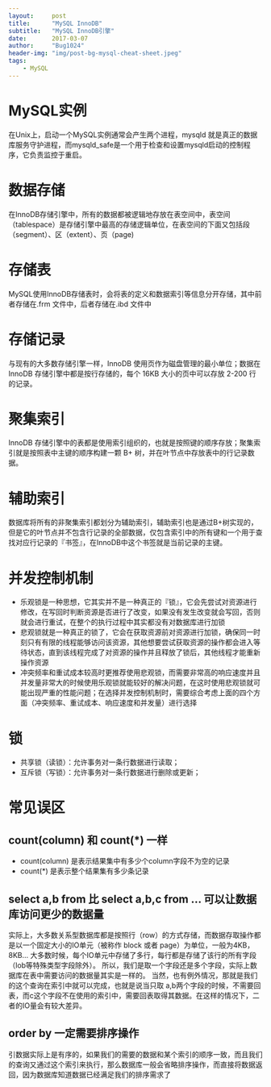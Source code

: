 ```yaml
---
layout:     post
title:      "MySQL InnoDB"
subtitle:   "MySQL InnoDB引擎"
date:       2017-03-07
author:     "Bug1024"
header-img: "img/post-bg-mysql-cheat-sheet.jpeg"
tags:
    - MySQL
---
```


# MySQL实例
在Unix上，启动一个MySQL实例通常会产生两个进程，mysqld 就是真正的数据库服务守护进程，而mysqld_safe是一个用于检查和设置mysqld启动的控制程序，它负责监控于重启。

# 数据存储
在InnoDB存储引擎中，所有的数据都被逻辑地存放在表空间中，表空间（tablespace）是存储引擎中最高的存储逻辑单位，在表空间的下面又包括段（segment）、区（extent）、页（page)

# 存储表
MySQL使用InnoDB存储表时，会将表的定义和数据索引等信息分开存储，其中前者存储在.frm 文件中，后者存储在.ibd 文件中

# 存储记录
与现有的大多数存储引擎一样，InnoDB 使用页作为磁盘管理的最小单位；数据在 InnoDB 存储引擎中都是按行存储的，每个 16KB 大小的页中可以存放 2-200 行的记录。

# 聚集索引
InnoDB 存储引擎中的表都是使用索引组织的，也就是按照键的顺序存放；聚集索引就是按照表中主键的顺序构建一颗 B+ 树，并在叶节点中存放表中的行记录数据。

# 辅助索引
数据库将所有的非聚集索引都划分为辅助索引，辅助索引也是通过B+树实现的，但是它的叶节点并不包含行记录的全部数据，仅包含索引中的所有键和一个用于查找对应行记录的『书签』，在InnoDB中这个书签就是当前记录的主键。

# 并发控制机制
* 乐观锁是一种思想，它其实并不是一种真正的『锁』，它会先尝试对资源进行修改，在写回时判断资源是否进行了改变，如果没有发生改变就会写回，否则就会进行重试，在整个的执行过程中其实都没有对数据库进行加锁
* 悲观锁就是一种真正的锁了，它会在获取资源前对资源进行加锁，确保同一时刻只有有限的线程能够访问该资源，其他想要尝试获取资源的操作都会进入等待状态，直到该线程完成了对资源的操作并且释放了锁后，其他线程才能重新操作资源
* 冲突频率和重试成本较高时更推荐使用悲观锁，而需要非常高的响应速度并且并发量非常大的时候使用乐观锁就能较好的解决问题，在这时使用悲观锁就可能出现严重的性能问题；在选择并发控制机制时，需要综合考虑上面的四个方面（冲突频率、重试成本、响应速度和并发量）进行选择

# 锁
* 共享锁（读锁）：允许事务对一条行数据进行读取；
* 互斥锁（写锁）：允许事务对一条行数据进行删除或更新；

# 常见误区
## count(column) 和 count(*) 一样
* count(column) 是表示结果集中有多少个column字段不为空的记录
* count(*) 是表示整个结果集有多少条记录

## select a,b from 比 select a,b,c from … 可以让数据库访问更少的数据量
实际上，大多数关系型数据库都是按照行（row）的方式存储，而数据存取操作都是以一个固定大小的IO单元（被称作 block 或者 page）为单位，一般为4KB，8KB… 大多数时候，每个IO单元中存储了多行，每行都是存储了该行的所有字段（lob等特殊类型字段除外）。
所以，我们是取一个字段还是多个字段，实际上数据库在表中需要访问的数据量其实是一样的。
当然，也有例外情况，那就是我们的这个查询在索引中就可以完成，也就是说当只取 a,b两个字段的时候，不需要回表，而c这个字段不在使用的索引中，需要回表取得其数据。在这样的情况下，二者的IO量会有较大差异。

## order by 一定需要排序操作
引数据实际上是有序的，如果我们的需要的数据和某个索引的顺序一致，而且我们的查询又通过这个索引来执行，那么数据库一般会省略排序操作，而直接将数据返回，因为数据库知道数据已经满足我们的排序需求了
